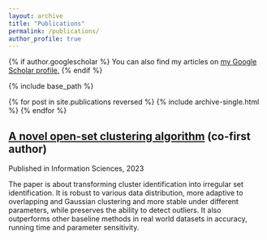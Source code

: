 ```yaml
---
layout: archive
title: "Publications"
permalink: /publications/
author_profile: true
---
```


{% if author.googlescholar %}
  You can also find my articles on <u><a href="{{author.googlescholar}}">my Google Scholar profile</a>.</u>
{% endif %}

{% include base_path %}

{% for post in site.publications reversed %}
  {% include archive-single.html %}
{% endfor %}



## [A novel open-set clustering algorithm](https://www.sciencedirect.com/science/article/pii/S0020025523011465) (co-first author)

Published in Information Sciences, 2023

The paper is about transforming cluster identification into irregular set identification. It is robust to various data distribution, more adaptive to overlapping and Gaussian clustering and more stable under different parameters, while preserves the ability to detect outliers.  It also outperforms other baseline methods in real world datasets in accuracy, running time and parameter sensitivity.